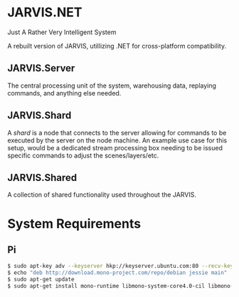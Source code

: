 # JARVIS.NET
Just A Rather Very Intelligent System

A rebuilt version of JARVIS, utillizing .NET for cross-platform compatibility.

## JARVIS.Server ##
The central processing unit of the system, warehousing data, replaying commands, and anything else needed.

## JARVIS.Shard ##
A _shard_ is a node that connects to the server allowing for commands to be executed by the server on the node machine. An example use case for this setup, would be a dedicated stream processing box needing to be issued specific commands to adjust the scenes/layers/etc.

## JARVIS.Shared ##
A collection of shared functionality used throughout the JARVIS.

# System Requirements #

## Pi ##
```bash
$ sudo apt-key adv --keyserver hkp://keyserver.ubuntu.com:80 --recv-keys 3FA7E0328081BFF6A14DA29AA6A19B38D3D831EF
$ echo "deb http://download.mono-project.com/repo/debian jessie main" | sudo tee /etc/apt/sources.list.d/mono-xamarin.list
$ sudo apt-get update
$ sudo apt-get install mono-runtime libmono-system-core4.0-cil libmono-system-runtime4.0-cil libmono-corlib4.0-cil
```

